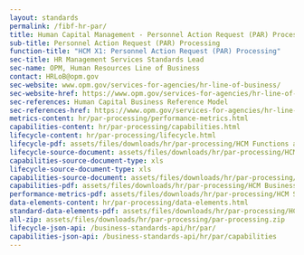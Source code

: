 ```yaml
---
layout: standards
permalink: /fibf-hr-par/
title: Human Capital Management - Personnel Action Request (PAR) Processing
sub-title: Personnel Action Request (PAR) Processing
function-title: "HCM X1: Personnel Action Request (PAR) Processing"
sec-title: HR Management Services Standards Lead
sec-name: OPM, Human Resources Line of Business
contact: HRLoB@opm.gov
sec-website: www.opm.gov/services-for-agencies/hr-line-of-business/
sec-website-href: https://www.opm.gov/services-for-agencies/hr-line-of-business/
sec-references: Human Capital Business Reference Model
sec-references-href: https://www.opm.gov/services-for-agencies/hr-line-of-business/hc-business-reference-model/
metrics-content: hr/par-processing/performance-metrics.html
capabilities-content: hr/par-processing/capabilities.html
lifecycle-content: hr/par-processing/lifecycle.html
lifecycle-pdf: assets/files/downloads/hr/par-processing/HCM Functions and Activities_X1 (PAR Processing).xlsx
lifecycle-source-document: assets/files/downloads/hr/par-processing/HCM Functions and Activities_X1 (PAR Processing).xlsx
capabilities-source-document-type: xls
lifecycle-source-document-type: xls
capabilities-source-document: assets/files/downloads/hr/par-processing/HCM Business Capabilities_X1 (PAR Processing).xlsx
capabilities-pdf: assets/files/downloads/hr/par-processing/HCM Business Capabilities_X1 (PAR Processing).xlsx
performance-metrics-pdf: assets/files/downloads/hr/par-processing/HCM Service Measures_X1 (PAR Processing).xlsx
data-elements-content: hr/par-processing/data-elements.html
standard-data-elements-pdf: assets/files/downloads/hr/par-processing/HCM Data Elements_X1 (PAR Processing).xlsx
all-zip: assets/files/downloads/hr/par-processing/par-processing.zip
lifecycle-json-api: /business-standards-api/hr/par/
capabilities-json-api: /business-standards-api/hr/par/capabilities
---
```

